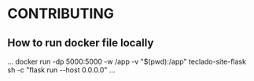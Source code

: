 # CONTRIBUTING
## How to run docker file locally 
...
docker run -dp 5000:5000 -w /app -v "$(pwd):/app" teclado-site-flask sh -c "flask run --host 0.0.0.0"
...

